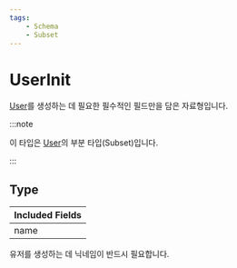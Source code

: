 ```yaml
---
tags:
    - Schema
    - Subset
---
```


# UserInit

[User](./user.md)를 생성하는 데 필요한 필수적인 필드만을 담은 자료형입니다.

:::note

이 타입은 [User](./user.md)의 부분 타입(Subset)입니다.

:::

## Type

| Included Fields |
| --------------- |
| name            |

유저를 생성하는 데 닉네임이 반드시 필요합니다.
